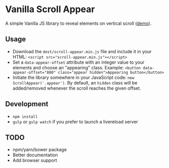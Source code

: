 # Vanilla Scroll Appear

A simple Vanilla JS library to reveal elements on vertical scroll ([demo](https://www.spharian.be/lab/scroll-appear)).

## Usage
- Download the `dest/scroll-appear.min.js` file and include it in your HTML: `<script src="scroll-appear.min.js"></script>`
- Set a `data-appear-offset` attribute with an integer value to your elements and choose an "appearing" class. Example: `<button data-appear-offset="800" class="appear hidden">Appearing button</button>`
- Initiate the library somewhere in your JavaScript code: `new ScrollAppear('.appear')`. By default, an `hidden` class will be added/removed whenever the scroll reaches the given offset.

## Development
- `npm install`
- `gulp` or `gulp watch` if you prefer to launch a livereload server

## TODO
- npm/yarn/bower package
- Better documentation
- Add browser support
